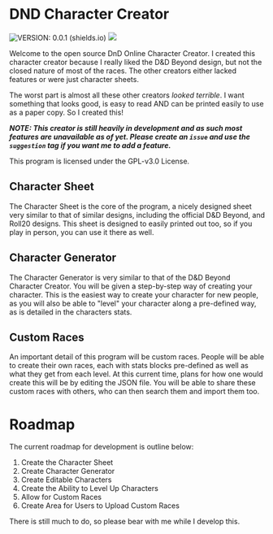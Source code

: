 # DND Character Creator
![VERSION: 0.0.1 (shields.io)](https://img.shields.io/badge/Version-0.0.1-blue?style=for-the-badge&logo=appveyor)
<a href="https://www.buymeacoffee.com/dumblydorr"><img src="https://img.buymeacoffee.com/button-api/?text=Buy me a coffee&emoji=&slug=dumblydorr&button_colour=FFDD00&font_colour=000000&font_family=Poppins&outline_colour=000000&coffee_colour=ffffff" /></a>

Welcome to the open source DnD Online Character Creator. I created this character creator because I really liked the D&D Beyond design, but not the closed nature of most of the races. The other creators either lacked features or were just character sheets. 

The worst part is almost all these other creators *looked terrible*. I want something that looks good, is easy to read AND can be printed easily to use as a paper copy. So I created this!

***NOTE: This creator is still heavily in development and as such most features are unavailable as of yet. Please create an `issue` and use the `suggestion` tag if you want me to add a feature.***

This program is licensed under the GPL-v3.0 License.

## Character Sheet
The Character Sheet is the core of the program, a nicely designed sheet very similar to that of similar designs, including the official D&D Beyond, and Roll20 designs. This sheet is designed to easily printed out too, so if you play in person, you can use it there as well.

## Character Generator
The Character Generator is very similar to that of the D&D Beyond Character Creator. You will be given a step-by-step way of creating your character. This is the easiest way to create your character for new people, as you will also be able to "level" your character along a pre-defined way, as is detailed in the characters stats.

## Custom Races
An important detail of this program will be custom races. People will be able to create their own races, each with stats blocks pre-defined as well as what they get from each level. At this current time, plans for how one would create this will be by editing the JSON file. 
You will be able to share these custom races with others, who can then search them and import them too.

# Roadmap
The current roadmap for development is outline below:
1. Create the Character Sheet
2. Create Character Generator
3. Create Editable Characters
4. Create the Ability to Level Up Characters
5. Allow for Custom Races
6. Create Area for Users to Upload Custom Races

There is still much to do, so please bear with me while I develop this. 
